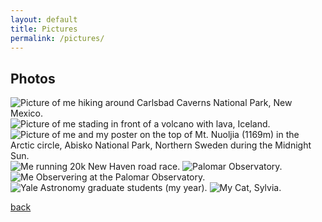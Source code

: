 ```yaml
---
layout: default
title: Pictures
permalink: /pictures/
---
```


## Photos
<img class='dog_image' src="/assets/img/Me1.jpg" alt="Picture of me hiking around Carlsbad Caverns National Park, New Mexico."/>
<img class='dog_image' src="/assets/img/Me_volcano.jpg" alt="Picture of me stading in front of a volcano with lava, Iceland."/>
<img class='dog_image' src="/assets/img/Me_poster.jpg" alt="Picture of me and my poster on the top of Mt. Nuoljia (1169m) in the Arctic circle, Abisko National Park, Northern Sweden during the Midnight Sun."/>
<img class='dog_image' src="/assets/img/Me_NewHavenRace.jpg" alt="Me running 20k New Haven road race."/>
<img class='dog_image' src="/assets/img/Palomar2.jpg" alt="Palomar Observatory."/>
<img class='dog_image' src="/assets/img/Palomar3.jpg" alt="Me Observering at the Palomar Observatory."/>
<img class='dog_image' src="/assets/img/My_year.png" alt="Yale Astronomy graduate students (my year)."/>
<img class='dog_image' src="/assets/img/Cat.png" alt="My Cat, Sylvia."/>


[back](../)
